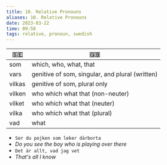 ```yaml
---
title: 10. Relative Pronouns
aliases: 10. Relative Pronouns
date: 2023-03-22
time: 09:58
tags: relative, pronoun, swedish
---
```



| 🇸🇪     | 🇬🇧                                              |
| ------ | ----------------------------------------------- |
| som    | which, who, what, that                          |
| vars   | genitive of som, singular, and plural (written) |
| vilkas | genitive of som, plural only                    |
| vilken | who which what that (non-neuter)                |
| vilket | who which what that (neuter)                    |
| vilka  | who which what that (plural)                    |
| vad    | what                                            |

- `Ser du pojken som leker därborta`
- *Do you see the boy who is playing over there*
- `Det är allt, vad jag vet`
- *That's all I know*
